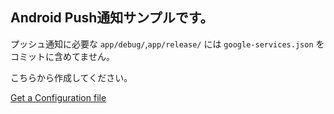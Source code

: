 ## Android Push通知サンプルです。

プッシュ通知に必要な `app/debug/`,`app/release/` には `google-services.json` をコミットに含めてません。

こちらから作成してください。

<a href="https://developers.google.com/mobile/add?platform=android&cntapi=gcm&cnturl=https:%2F%2Fdevelopers.google.com%2Fcloud-messaging%2Fandroid%2Fclient&cntlbl=Continue%20Adding%20GCM%20Support&%3Fconfigured%3Dtrue" target=_blank>Get a Configuration file</a>